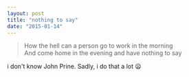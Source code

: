 ```yaml
---
layout: post
title: "nothing to say"
date: "2015-01-14"
---
```


> How the hell can a person go to work in the morning  
> And come home in the evening and have nothing to say

i don't know John Prine. Sadly, i do that a lot :frowning:
